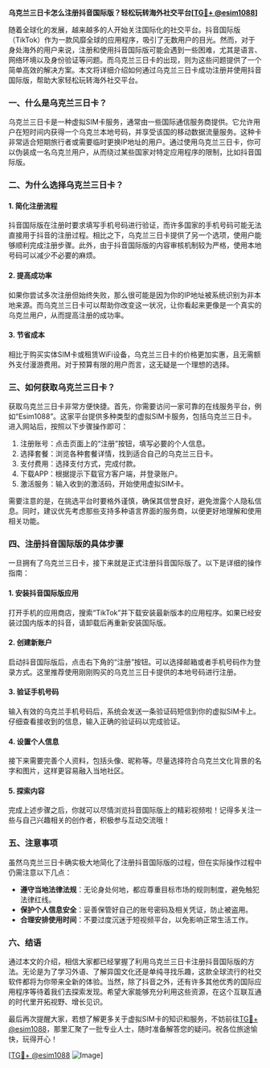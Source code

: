 **乌克兰三日卡怎么注册抖音国际版？轻松玩转海外社交平台[[TG💪+ @esim1088](https://t.me/s/esim1088)]**

随着全球化的发展，越来越多的人开始关注国际化的社交平台。抖音国际版（TikTok）作为一款风靡全球的应用程序，吸引了无数用户的目光。然而，对于身处海外的用户来说，注册和使用抖音国际版可能会遇到一些困难，尤其是语言、网络环境以及身份验证等问题。而乌克兰三日卡的出现，则为这些问题提供了一个简单高效的解决方案。本文将详细介绍如何通过乌克兰三日卡成功注册并使用抖音国际版，帮助大家轻松玩转海外社交平台。

### 一、什么是乌克兰三日卡？

乌克兰三日卡是一种虚拟SIM卡服务，通常由一些国际通信服务商提供。它允许用户在短时间内获得一个乌克兰本地号码，并享受该国的移动数据流量服务。这种卡非常适合短期旅行者或需要临时更换IP地址的用户。通过使用乌克兰三日卡，你可以伪装成一名乌克兰用户，从而绕过某些国家对特定应用程序的限制，比如抖音国际版。

### 二、为什么选择乌克兰三日卡？

#### 1. 简化注册流程
抖音国际版在注册时要求填写手机号码进行验证，而许多国家的手机号码可能无法直接用于抖音的注册过程。相比之下，乌克兰三日卡提供了另一个选项，使用户能够顺利完成注册步骤。此外，由于抖音国际版的内容审核机制较为严格，使用本地号码可以减少不必要的麻烦。

#### 2. 提高成功率
如果你尝试多次注册但始终失败，那么很可能是因为你的IP地址被系统识别为非本地来源。而乌克兰三日卡可以帮助你改变这一状况，让你看起来更像是一个真实的乌克兰用户，从而提高注册的成功率。

#### 3. 节省成本
相比于购买实体SIM卡或租赁WiFi设备，乌克兰三日卡的价格更加实惠，且无需额外支付漫游费用。对于预算有限的用户而言，这无疑是一个理想的选择。

### 三、如何获取乌克兰三日卡？

获取乌克兰三日卡非常方便快捷。首先，你需要访问一家可靠的在线服务平台，例如“Esim1088”。这家平台提供多种类型的虚拟SIM卡服务，包括乌克兰三日卡。进入网站后，按照以下步骤操作即可：

1. 注册账号：点击页面上的“注册”按钮，填写必要的个人信息。
2. 选择套餐：浏览各种套餐详情，找到适合自己的乌克兰三日卡。
3. 支付费用：选择支付方式，完成付款。
4. 下载APP：根据提示下载官方客户端，并登录账户。
5. 激活服务：输入收到的激活码，开始使用虚拟SIM卡。

需要注意的是，在挑选平台时要格外谨慎，确保其信誉良好，避免泄露个人隐私信息。同时，建议优先考虑那些支持多种语言界面的服务商，以便更好地理解和使用相关功能。

### 四、注册抖音国际版的具体步骤

一旦拥有了乌克兰三日卡，接下来就是正式注册抖音国际版了。以下是详细的操作指南：

#### 1. 安装抖音国际版应用
打开手机的应用商店，搜索“TikTok”并下载安装最新版本的应用程序。如果已经安装过国内版本的抖音，请卸载后再重新安装国际版。

#### 2. 创建新账户
启动抖音国际版后，点击右下角的“注册”按钮。可以选择邮箱或者手机号码作为登录方式。这里推荐使用刚刚购买的乌克兰三日卡提供的本地号码进行注册。

#### 3. 验证手机号码
输入有效的乌克兰手机号码后，系统会发送一条验证码短信到你的虚拟SIM卡上。仔细查看接收到的信息，输入正确的验证码以完成验证。

#### 4. 设置个人信息
接下来需要完善个人资料，包括头像、昵称等。尽量选择符合乌克兰文化背景的名字和图片，这样更容易融入当地社区。

#### 5. 探索内容
完成上述步骤之后，你就可以尽情浏览抖音国际版上的精彩视频啦！记得多关注一些与自己兴趣相关的创作者，积极参与互动交流哦！

### 五、注意事项

虽然乌克兰三日卡确实极大地简化了注册抖音国际版的过程，但在实际操作过程中仍需注意以下几点：

- **遵守当地法律法规**：无论身处何地，都应尊重目标市场的规则制度，避免触犯法律红线。
- **保护个人信息安全**：妥善保管好自己的账号密码及相关凭证，防止被盗用。
- **合理安排使用时间**：不要过度沉迷于短视频平台，以免影响正常生活工作。

### 六、结语

通过本文的介绍，相信大家都已经掌握了利用乌克兰三日卡注册抖音国际版的方法。无论是为了学习外语、了解异国文化还是单纯寻找乐趣，这款全球流行的社交软件都将为你带来全新的体验。当然，除了抖音之外，还有许多其他优秀的国际应用程序等待着我们去探索发现。希望大家能够充分利用这些资源，在这个互联互通的时代里开拓视野、增长见识。

最后再次提醒大家，若想了解更多关于虚拟SIM卡的知识和服务，不妨前往[TG💪+ @esim1088](https://t.me/s/esim1088)，那里汇聚了一批专业人士，随时准备解答您的疑问。祝各位旅途愉快，玩得开心！

[[TG💪+ @esim1088](https://t.me/s/esim1088) ![Image](https://i.postimg.cc/4NQfJmqS/Snipaste-2025-05-13-00-14-12.png)]